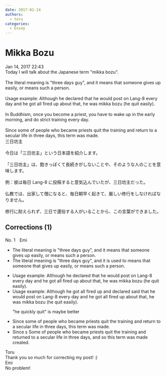 ```yaml
---
date: 2017-01-14
authors:
  - toru
categories:
  - Essay
---
```


<h1 id="subject_show">Mikka Bozu</h1>
<div class="date">Jan 14, 2017 22:43</div>
<div id="post"><div id="body_show_ori">
Today I will talk about the Japanese term "mikka bozu".<br/><br/>The literal meaning is "three days guy", and it means that someone gives up easily, or means such a person.<br/><br/>Usage example: Although he declared that he would post on Lang-8 every day and he got all fired up about that, he was mikka bozu (he quit easily).<br/><br/>In Buddhism, once you become a priest, you have to wake up in the early morning, and do strict training every day.<br/><br/>Since some of people who became priests quit the training and return to a secular life in three days, this term was made.
</div></div>

<!-- more -->

<div id="post_ja"><div id="body_show_mo">
三日坊主<br/><br/>今日は「三日坊主」という日本語を紹介します。<br/><br/>「三日坊主」は、飽きっぽくて長続きがしないことや、そのような人のことを意味します。<br/><br/>例：彼は毎日 Lang-8 に投稿すると意気込んでいたが、三日坊主だった。<br/><br/>仏教では、出家して僧になると、毎日朝早く起きて、厳しい修行をしなければなりません。<br/><br/>修行に耐えられず、三日で還俗する人がいることから、この言葉ができました。
</div></div>

## Corrections (1)
<div id="block"><div class="first_name"> No. 1　<span class="just_name">Emi</span></div><div id="block2">
<ul class="correction_field">
<li class="incorrect">The literal meaning is "three days guy", and it means that someone gives up easily, or means such a person.</li>
<li class="corrected correct">
The literal meaning is "three days guy", and it <span class="f_blue">is used to</span> mean<span class="sline"><span class="f_red">s that</span></span> someone <span class="f_blue">that </span>gives up easily<span class="sline"><span class="f_red">, or means such a person</span></span>.
</li>
</ul>
<ul class="correction_field">
<li class="incorrect">Usage example: Although he declared that he would post on Lang-8 every day and he got all fired up about that, he was mikka bozu (he quit easily).</li>
<li class="corrected correct">
Usage example: Although he<span class="f_blue"> got all fired up and</span> <span class="sline"><span class="f_red">declared</span></span> <span class="f_blue">said </span>that he would post on Lang-8 every day <span class="sline"><span class="f_red">and he got all fired up about that</span></span>, he was mikka bozu (he <span class="f_gray">quit easily</span>).
<p class="correction_comment">"he quickly quit" is maybe better</p>
</li>
</ul>
<ul class="correction_field">
<li class="incorrect">Since some of people who became priests quit the training and return to a secular life in three days, this term was made.</li>
<li class="corrected correct">
<span class="f_red">Since s </span><span class="f_blue">S</span>ome of people who became priests quit the training and return<span class="f_blue">ed</span> to<span class="f_red"><span class="sline"> a </span></span>secular life in three days, <span class="f_blue">and so </span>this term was <span class="sline">made</span><span class="f_blue"> created</span>.
</li>
</ul>
</div><div class="name"><span class="just_name">Toru</span><br>
Thank you so much for correcting my post! :)
</div>
<div class="name"><span class="just_name">Emi</span><br>
No problem!
</div>
</div>
